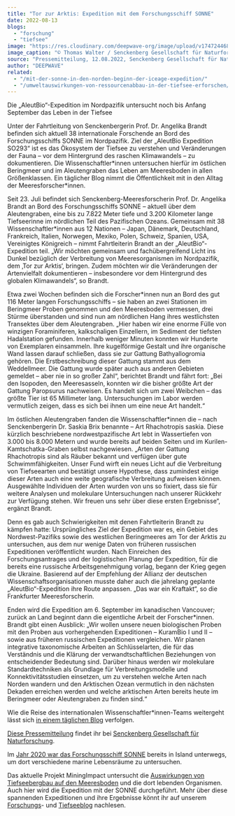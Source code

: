 ```yaml
---
title: "Tor zur Arktis: Expedition mit dem Forschungsschiff SONNE"
date: 2022-08-13
blogs: 
  - "forschung"
  - "tiefsee"
image: "https://res.cloudinary.com/deepwave-org/image/upload/v1747244685/deepwave.org/AleutBioBlog-001-FS-Sonne-an-der-Pier-von-Dutch-Harbor_3600x2100-2400x1400-1.jpg"
image_caption: "© Thomas Walter / Senckenberg Gesellschaft für Naturforschung"
source: "Pressemitteilung, 12.08.2022, Senckenberg Gesellschaft für Naturforschung"
author: "DEEPWAVE"
related: 
  - "/mit-der-sonne-in-den-norden-beginn-der-iceage-expedition/"
  - "/umweltauswirkungen-von-ressourcenabbau-in-der-tiefsee-erforschen/"
---
```


Die „AleutBio“-Expedition im Nordpazifik untersucht noch bis Anfang September das Leben in der Tiefsee

Unter der Fahrtleitung von Senckenbergerin Prof. Dr. Angelika Brandt befinden sich aktuell 38 internationale Forschende an Bord des Forschungsschiffs SONNE im Nordpazifik. Ziel der „AleutBio Expedition SO293“ ist es das Ökosystem der Tiefsee zu verstehen und Veränderungen der Fauna – vor dem Hintergrund des raschen Klimawandels – zu dokumentieren. Die Wissenschaftler\*innen untersuchen hierfür im östlichen Beringmeer und im Aleutengraben das Leben am Meeresboden in allen Größenklassen. Ein täglicher Blog nimmt die Öffentlichkeit mit in den Alltag der Meeresforscher\*innen.

Seit 23. Juli befindet sich Senckenberg-Meeresforscherin Prof. Dr. Angelika Brandt an Bord des Forschungsschiffs SONNE – aktuell über dem Aleutengraben, eine bis zu 7.822 Meter tiefe und 3.200 Kilometer lange Tiefseerinne im nördlichen Teil des Pazifischen Ozeans. Gemeinsam mit 38 Wissenschaftler\*innen aus 12 Nationen – Japan, Dänemark, Deutschland, Frankreich, Italien, Norwegen, Mexiko, Polen, Schweiz, Spanien, USA, Vereinigtes Königreich – nimmt Fahrtleiterin Brandt an der „AleutBio“-Expedition teil. „Wir möchten gemeinsam und fachübergreifend Licht ins Dunkel bezüglich der Verbreitung von Meeresorganismen im Nordpazifik, dem ‚Tor zur Arktis‘, bringen. Zudem möchten wir die Veränderungen der Artenvielfalt dokumentieren – insbesondere vor dem Hintergrund des globalen Klimawandels“, so Brandt.

Etwa zwei Wochen befinden sich die Forscher\*innen nun an Bord des gut 116 Meter langen Forschungsschiffs – sie haben an zwei Stationen im Beringmeer Proben genommen und den Meeresboden vermessen, drei Stürme überstanden und sind nun am nördlichen Hang ihres westlichsten Transektes über dem Aleutengraben. „Hier haben wir eine enorme Fülle von winzigen Foraminiferen, kalkschaligen Einzellern, im Sediment der tiefsten Hadalstation gefunden. Innerhalb weniger Minuten konnten wir Hunderte von Exemplaren einsammeln. Ihre kugelförmige Gestalt und ihre organische Wand lassen darauf schließen, dass sie zur Gattung Bathyallogromia gehören. Die Erstbeschreibung dieser Gattung stammt aus dem Weddellmeer. Die Gattung wurde später auch aus anderen Gebieten gemeldet – aber nie in so großer Zahl“, berichtet Brandt und fährt fort: „Bei den Isopoden, den Meeresasseln, konnten wir die bisher größte Art der Gattung Paropsurus nachweisen. Es handelt sich um zwei Weibchen – das größte Tier ist 65 Millimeter lang. Untersuchungen im Labor werden vermutlich zeigen, dass es sich bei ihnen um eine neue Art handelt.“

Im östlichen Aleutengraben fanden die Wissenschaftler\*innen die – nach Senckenbergerin Dr. Saskia Brix benannte – Art Rhachotropis saskia. Diese kürzlich beschriebene nordwestpazifische Art lebt in Wassertiefen von 3.000 bis 8.000 Metern und wurde bereits auf beiden Seiten und im Kurilen-Kamtschatka-Graben selbst nachgewiesen. „Arten der Gattung Rhachotropis sind als Räuber bekannt und verfügen über gute Schwimmfähigkeiten. Unser Fund wirft ein neues Licht auf die Verbreitung von Tiefseearten und bestätigt unsere Hypothese, dass zumindest einige dieser Arten auch eine weite geografische Verbreitung aufweisen können. Ausgewählte Individuen der Arten wurden von uns so fixiert, dass sie für weitere Analysen und molekulare Untersuchungen nach unserer Rückkehr zur Verfügung stehen. Wir freuen uns sehr über diese ersten Ergebnisse“, ergänzt Brandt.

Denn es gab auch Schwierigkeiten mit denen Fahrtleiterin Brandt zu kämpfen hatte: Ursprüngliches Ziel der Expedition war es, ein Gebiet des Nordwest-Pazifiks sowie des westlichen Beringmeeres am Tor der Arktis zu untersuchen, aus dem nur wenige Daten von früheren russischen Expeditionen veröffentlicht wurden. Nach Einreichen des Forschungsantrages und der logistischen Planung der Expedition, für die bereits eine russische Arbeitsgenehmigung vorlag, begann der Krieg gegen die Ukraine. Basierend auf der Empfehlung der Allianz der deutschen Wissenschaftsorganisationen musste daher auch die jahrelang geplante „AleutBio“-Expedition ihre Route anpassen. „Das war ein Kraftakt“, so die Frankfurter Meeresforscherin.

Enden wird die Expedition am 6. September im kanadischen Vancouver; zurück an Land beginnt dann die eigentliche Arbeit der Forscher\*innen. Brandt gibt einen Ausblick: „Wir wollen unsere neuen biologischen Proben mit den Proben aus vorhergehenden Expeditionen – KuramBio I und II – sowie aus früheren russischen Expeditionen vergleichen. Wir planen integrative taxonomische Arbeiten an Schlüsselarten, die für das Verständnis und die Klärung der verwandtschaftlichen Beziehungen von entscheidender Bedeutung sind. Darüber hinaus werden wir molekulare Standardtechniken als Grundlage für Verbreitungsmodelle und Konnektivitätsstudien einsetzen, um zu verstehen welche Arten nach Norden wandern und den Arktischen Ozean vermutlich in den nächsten Dekaden erreichen werden und welche arktischen Arten bereits heute im Beringmeer oder Aleutengraben zu finden sind.“

Wie die Reise des internationalen Wissenschaftler\*innen-Teams weitergeht lässt sich [in einem täglichen Blog](https://aleutbio.sgn.one/de/blog/) verfolgen.

[Diese Pressemitteilung](https://www.senckenberg.de/de/pressemeldungen/tor-zur-arktis-expedition-mit-dem-forschungsschiff-sonne/) findet ihr bei [Senckenberg Gesellschaft für Naturforschung](https://www.senckenberg.de/de/).

Im [Jahr 2020 war das Forschungsschiff SONNE](https://www.deepwave.org/mit-der-sonne-in-den-norden-beginn-der-iceage-expedition/) bereits in Island unterwegs, um dort verschiedene marine Lebensräume zu untersuchen.

Das aktuelle Projekt MiningImpact untersucht die [Auswirkungen von Tiefseebergbau auf den Meeresboden](https://www.deepwave.org/umweltauswirkungen-von-ressourcenabbau-in-der-tiefsee-erforschen/) und die dort lebenden Organismen. Auch hier wird die Expedition mit der SONNE durchgeführt. Mehr über diese spannenden Expeditionen und ihre Ergebnisse könnt ihr auf unserem [Forschungs](https://www.deepwave.org/blogs/forschung/)\- und [Tiefseeblog](https://www.deepwave.org/blogs/tiefsee/) nachlesen.
